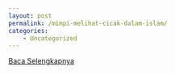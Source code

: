 ```yaml
---
layout: post
permalink: /mimpi-melihat-cicak-dalam-islam/
categories:
    - Uncategorized
---
```


[Baca Selengkapnya](/03)